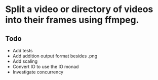 # Split a video or directory of videos into their frames using ffmpeg.

## Todo

- Add tests
- Add addition output format besides .png
- Add scaling
- Convert IO to use the IO monad
- Investigate concurrency
